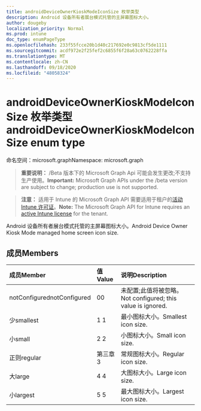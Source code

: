 ```yaml
---
title: androidDeviceOwnerKioskModeIconSize 枚举类型
description: Android 设备所有者展台模式托管的主屏幕图标大小。
author: dougeby
localization_priority: Normal
ms.prod: intune
doc_type: enumPageType
ms.openlocfilehash: 233f55fcce20b1d40c217692e0c9813cf5de1111
ms.sourcegitcommit: acdf972e2f25fef2c6855f6f28a63c0762228ffa
ms.translationtype: MT
ms.contentlocale: zh-CN
ms.lasthandoff: 09/18/2020
ms.locfileid: "48058324"
---
```

# <a name="androiddeviceownerkioskmodeiconsize-enum-type"></a><span data-ttu-id="deb83-103">androidDeviceOwnerKioskModeIconSize 枚举类型</span><span class="sxs-lookup"><span data-stu-id="deb83-103">androidDeviceOwnerKioskModeIconSize enum type</span></span>

<span data-ttu-id="deb83-104">命名空间：microsoft.graph</span><span class="sxs-lookup"><span data-stu-id="deb83-104">Namespace: microsoft.graph</span></span>

> <span data-ttu-id="deb83-105">**重要说明：** /Beta 版本下的 Microsoft Graph Api 可能会发生更改;不支持生产使用。</span><span class="sxs-lookup"><span data-stu-id="deb83-105">**Important:** Microsoft Graph APIs under the /beta version are subject to change; production use is not supported.</span></span>

> <span data-ttu-id="deb83-106">**注意：** 适用于 Intune 的 Microsoft Graph API 需要适用于租户的[活动 Intune 许可证](https://go.microsoft.com/fwlink/?linkid=839381)。</span><span class="sxs-lookup"><span data-stu-id="deb83-106">**Note:** The Microsoft Graph API for Intune requires an [active Intune license](https://go.microsoft.com/fwlink/?linkid=839381) for the tenant.</span></span>

<span data-ttu-id="deb83-107">Android 设备所有者展台模式托管的主屏幕图标大小。</span><span class="sxs-lookup"><span data-stu-id="deb83-107">Android Device Owner Kiosk Mode managed home screen icon size.</span></span>

## <a name="members"></a><span data-ttu-id="deb83-108">成员</span><span class="sxs-lookup"><span data-stu-id="deb83-108">Members</span></span>
|<span data-ttu-id="deb83-109">成员</span><span class="sxs-lookup"><span data-stu-id="deb83-109">Member</span></span>|<span data-ttu-id="deb83-110">值</span><span class="sxs-lookup"><span data-stu-id="deb83-110">Value</span></span>|<span data-ttu-id="deb83-111">说明</span><span class="sxs-lookup"><span data-stu-id="deb83-111">Description</span></span>|
|:---|:---|:---|
|<span data-ttu-id="deb83-112">notConfigured</span><span class="sxs-lookup"><span data-stu-id="deb83-112">notConfigured</span></span>|<span data-ttu-id="deb83-113">0</span><span class="sxs-lookup"><span data-stu-id="deb83-113">0</span></span>|<span data-ttu-id="deb83-114">未配置;此值将被忽略。</span><span class="sxs-lookup"><span data-stu-id="deb83-114">Not configured; this value is ignored.</span></span>|
|<span data-ttu-id="deb83-115">少</span><span class="sxs-lookup"><span data-stu-id="deb83-115">smallest</span></span>|<span data-ttu-id="deb83-116">1 </span><span class="sxs-lookup"><span data-stu-id="deb83-116">1</span></span>|<span data-ttu-id="deb83-117">最小图标大小。</span><span class="sxs-lookup"><span data-stu-id="deb83-117">Smallest icon size.</span></span>|
|<span data-ttu-id="deb83-118">小</span><span class="sxs-lookup"><span data-stu-id="deb83-118">small</span></span>|<span data-ttu-id="deb83-119">2 </span><span class="sxs-lookup"><span data-stu-id="deb83-119">2</span></span>|<span data-ttu-id="deb83-120">小图标大小。</span><span class="sxs-lookup"><span data-stu-id="deb83-120">Small icon size.</span></span>|
|<span data-ttu-id="deb83-121">正则</span><span class="sxs-lookup"><span data-stu-id="deb83-121">regular</span></span>|<span data-ttu-id="deb83-122">第三章</span><span class="sxs-lookup"><span data-stu-id="deb83-122">3</span></span>|<span data-ttu-id="deb83-123">常规图标大小。</span><span class="sxs-lookup"><span data-stu-id="deb83-123">Regular icon size.</span></span>|
|<span data-ttu-id="deb83-124">大</span><span class="sxs-lookup"><span data-stu-id="deb83-124">large</span></span>|<span data-ttu-id="deb83-125">4 </span><span class="sxs-lookup"><span data-stu-id="deb83-125">4</span></span>|<span data-ttu-id="deb83-126">大图标大小。</span><span class="sxs-lookup"><span data-stu-id="deb83-126">Large icon size.</span></span>|
|<span data-ttu-id="deb83-127">小</span><span class="sxs-lookup"><span data-stu-id="deb83-127">largest</span></span>|<span data-ttu-id="deb83-128">5 </span><span class="sxs-lookup"><span data-stu-id="deb83-128">5</span></span>|<span data-ttu-id="deb83-129">最大图标大小。</span><span class="sxs-lookup"><span data-stu-id="deb83-129">Largest icon size.</span></span>|






